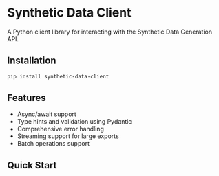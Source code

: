 # Synthetic Data Client

A Python client library for interacting with the Synthetic Data Generation API.

## Installation

```bash
pip install synthetic-data-client
```

## Features

- Async/await support
- Type hints and validation using Pydantic
- Comprehensive error handling
- Streaming support for large exports
- Batch operations support

## Quick Start
